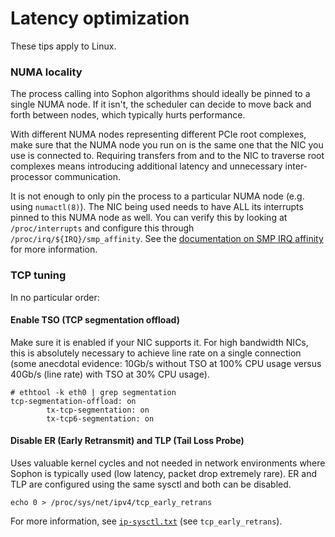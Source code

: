 # Latency optimization

These tips apply to Linux.

### NUMA locality

The process calling into Sophon algorithms should ideally be pinned to a
single NUMA node. If it isn't, the scheduler can decide to move back
and forth between nodes, which typically hurts performance.

With different NUMA nodes representing different PCIe root complexes,
make sure that the NUMA node you run on is the same one that the NIC
you use is connected to. Requiring transfers from and to the NIC to
traverse root complexes means introducing additional latency and
unnecessary inter-processor communication.

It is not enough to only pin the process to a particular NUMA node
(e.g. using `numactl(8)`). The NIC being used needs to have ALL its
interrupts pinned to this NUMA node as well. You can verify this by
looking at `/proc/interrupts` and configure this through
`/proc/irq/${IRQ}/smp_affinity`. See the [documentation on SMP IRQ
affinity][100] for more information.

[100]: https://www.kernel.org/doc/Documentation/IRQ-affinity.txt

### TCP tuning

In no particular order:

#### Enable TSO (TCP segmentation offload)

Make sure it is enabled if your NIC supports it. For high bandwidth
NICs, this is absolutely necessary to achieve line rate on a single
connection (some anecdotal evidence: 10Gb/s without TSO at 100% CPU
usage versus 40Gb/s (line rate) with TSO at 30% CPU usage).

```
# ethtool -k eth0 | grep segmentation
tcp-segmentation-offload: on
        tx-tcp-segmentation: on
        tx-tcp6-segmentation: on
```

#### Disable ER (Early Retransmit) and TLP (Tail Loss Probe)

Uses valuable kernel cycles and not needed in network environments
where Sophon is typically used (low latency, packet drop extremely
rare). ER and TLP are configured using the same sysctl and both can be
disabled.

```
echo 0 > /proc/sys/net/ipv4/tcp_early_retrans
```

For more information, see [`ip-sysctl.txt`][200] (see
`tcp_early_retrans`).

[200]: https://www.kernel.org/doc/Documentation/networking/ip-sysctl.txt
